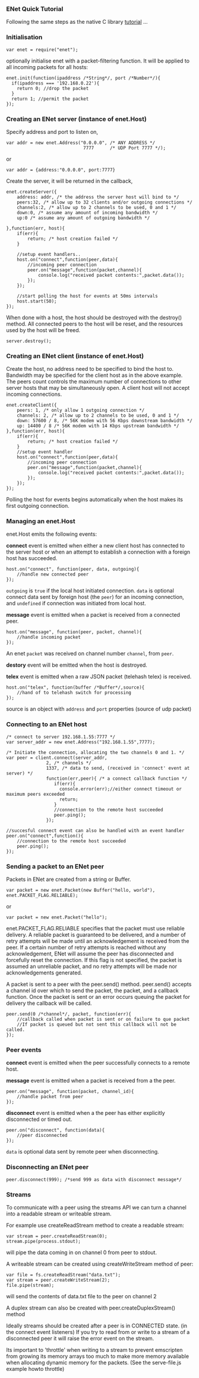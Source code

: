 ### ENet Quick Tutorial

Following the same steps as the native C library [tutorial](http://enet.bespin.org/Tutorial.html) ...

### Initialisation

	var enet = require("enet");

optionally initialise enet with a packet-filtering function. It will be applied
to all incoming packets for all hosts:

	enet.init(function(ipaddress /*String*/, port /*Number*/){
	  if(ipaddress === '192.168.0.22'){
		return 0; //drop the packet
	  }
	  return 1; //permit the packet
	});

### Creating an ENet server (instance of enet.Host)

Specify address and port to listen on,

	var addr = new enet.Address("0.0.0.0", /* ANY ADDRESS */
								 7777      /* UDP Port 7777 */);
or

	var addr = {address:"0.0.0.0", port:7777}

Create the server, it will be returned in the callback,

	enet.createServer({
		address: addr, /* the address the server host will bind to */
		peers:32, /* allow up to 32 clients and/or outgoing connections */
		channels:2, /* allow up to 2 channels to be used, 0 and 1 */
		down:0, /* assume any amount of incoming bandwidth */
		up:0 /* assume any amount of outgoing bandwidth */

	},function(err, host){
		if(err){
			return; /* host creation failed */
		}

		//setup event handlers..
		host.on("connect",function(peer,data){
			//incoming peer connection
			peer.on("message",function(packet,channel){
				console.log("received packet contents:",packet.data());
			});
		});

		//start polling the host for events at 50ms intervals
		host.start(50);
	});

When done with a host, the host should be destroyed with the destroy() method.
All connected peers to the host will be reset, and the resources used by the host will be freed.

	server.destroy();

### Creating an ENet client (instance of enet.Host)

Create the host, no address need to be specified to bind the host to. Bandwidth may be specified for the client host as in the above example. The peers count controls the maximum number of connections to other server hosts that may be simultaneously open.
A client host will not accept incoming connections.

	enet.createClient({
		peers: 1, /* only allow 1 outgoing connection */
		channels: 2, /* allow up to 2 channels to be used, 0 and 1 */
		down: 57600 / 8, /* 56K modem with 56 Kbps downstream bandwidth */
		up: 14400 / 8 /* 56K modem with 14 Kbps upstream bandwidth */
	},function(err, host){
		if(err){
			return; /* host creation failed */
		}
		//setup event handler
		host.on("connect",function(peer,data){
			//incoming peer connection
			peer.on("message",function(packet,channel){
				console.log("received packet contents:",packet.data());
			});
		});
	});

Polling the host for events begins automatically when the host makes its first outgoing connection.

### Managing an enet.Host
enet.Host emits the following events:

**connect** event is emitted when either a new client host has connected to the server host or when an attempt to establish a connection with a foreign host has succeeded.

	host.on("connect", function(peer, data, outgoing){
		//handle new connected peer
	});

 `outgoing` is `true` if the local host initiated connection.
`data` is optional connect data sent by foreign host (the `peer`)
for an incoming connection, and `undefined` if connection was initiated from local host.


**message** event is emitted when a packet is received from a connected peer.

	host.on("message", function(peer, packet, channel){
		//handle incoming packet
	});

An enet `packet` was received on channel number `channel`, from `peer`.

**destory** event will be emitted when the host is destroyed.

**telex** event is emitted when a raw JSON packet (telehash telex) is received.

	host.on("telex", function(buffer /*Buffer*/,source){
		//hand of to telehash switch for processing
	});

source is an object with `address` and `port` properties (source of udp packet)


### Connecting to an ENet host
	/* connect to server 192.168.1.55:7777 */
	var server_addr = new enet.Address("192.168.1.55",7777);

	/* Initiate the connection, allocating the two channels 0 and 1. */
	var peer = client.connect(server_addr,
				   2, /* channels */
				   1337, /* data to send, (received in 'connect' event at server) */
				   function(err,peer){ /* a connect callback function */
					  if(err){
						console.error(err);//either connect timeout or maximum peers exceeded
						return;
					  }
					  //connection to the remote host succeeded
					  peer.ping();
				   });

	//succesful connect event can also be handled with an event handler
	peer.on("connect",function(){
		//connection to the remote host succeeded
		peer.ping();
	});

### Sending a packet to an ENet peer

Packets in ENet are created from a string or Buffer.

	var packet = new enet.Packet(new Buffer("hello, world"), enet.PACKET_FLAG.RELIABLE);

or

	var packet = new enet.Packet("hello");

enet.PACKET_FLAG.RELIABLE specifies that the packet must use reliable delivery. A reliable packet is guaranteed to be delivered, and a number of retry attempts will be made until an acknowledgement is received from the peer. If a certain number of retry attempts is reached without any acknowledgement, ENet will assume the peer has disconnected and forcefully reset the connection. If this flag is not specified, the packet is assumed an unreliable packet, and no retry attempts will be made nor acknowledgements generated.

A packet is sent to a peer with the  peer.send() method. peer.send() accepts a channel id over which to send the packet, the packet, and a callback function. Once the packet is sent or an error occurs queuing the packet for delivery the callback will be called.

	peer.send(0 /*channel*/, packet, function(err){
		//callback called when packet is sent or on failure to que packet
		//If packet is queued but not sent this callback will not be called.
	});


### Peer events

**connect** event is emitted when the peer successfully connects to a remote host.

**message** event is emitted when a packet is received from a the peer.

	peer.on("message", function(packet, channel_id){
		//handle packet from peer
	});

**disconnect** event is emitted when a the peer has either explicitly disconnected or timed out.

	peer.on("disconnect", function(data){
		//peer disconnected
	});

`data` is optional data sent by remote peer when disconnecting.


### Disconnecting an ENet peer

	peer.disconnect(999); /*send 999 as data with disconnect message*/

### Streams

To communicate with a peer using the streams API we can turn a channel into a readable stream or writeable stream.

For example use createReadStream method to create a readable stream:

	var stream = peer.createReadStream(0);
	stream.pipe(process.stdout);

will pipe the data coming in on channel 0 from peer to stdout.

A writeable stream can be created using createWriteStream method of peer:

	var file = fs.createReadStream("data.txt");
	var stream = peer.createWriteStream(2);
	file.pipe(stream);

will send the contents of data.txt file to the peer on channel 2

A duplex stream can also be created with peer.createDuplexStream() method

Ideally streams should be created after a peer is in CONNECTED state. (in the connect event listeners)
If you try to read from or write to a stream of a disconnected peer it will raise the error event on the stream.

Its important to 'throttle' when writing to a stream to prevent emscripten from growing its memory arrays too much
to make more memory available when allocating dynamic memory for the packets. (See the serve-file.js example howto throttle)
